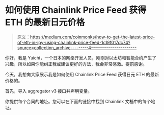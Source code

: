 # 如何使用 Chainlink Price Feed 获得 ETH 的最新日元价格

> 原文：<https://medium.com/coinmonks/how-to-get-the-latest-price-of-eth-in-jpy-using-chainlink-price-feed-1c19f017dc74?source=collection_archive---------4----------------------->

你好，我是 Yuichi，一个日本的网络开发人员，刚刚对以太坊和智能合约产生了兴趣，所以如果你能纠正我或建议更好的方法，我会非常感激。提前感谢。

今天，我想向大家展示我是如何使用 Chainlink Price Feed 获得日元 ETH 的最新价格的。

首先，导入 aggregator v3 接口并声明变量。

你提供每个合同的地址。您可以在下面的链接中找到 Chainlink 文档中的每个地址。